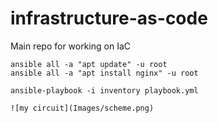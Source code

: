 # infrastructure-as-code
Main repo for working on IaC

```
ansible all -a "apt update" -u root
ansible all -a "apt install nginx" -u root
```

```
ansible-playbook -i inventory playbook.yml
```

```
![my circuit](Images/scheme.png)
``` 
